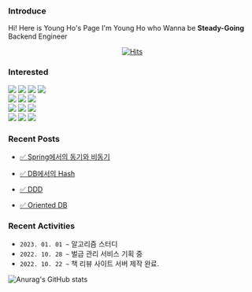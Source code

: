 ### Introduce
Hi! Here is Young Ho's Page
I'm Young Ho who Wanna be **Steady-Going** Backend Engineer


<div align=center>

[![Hits](https://hits.seeyoufarm.com/api/count/incr/badge.svg?url=https%3A%2F%2Fgithub.com%2FCha-Young-Ho&count_bg=%234C4FF9&title_bg=%2314E3ED&icon=&icon_color=%23C94949&title=VISIT&edge_flat=false)](https://hits.seeyoufarm.com)
  </div>
 
### Interested

<div align="left">
	
  <img src="https://img.shields.io/badge/Java-007396?style=flat&logo=Java&logoColor=white" />
  <img src="https://img.shields.io/badge/ReactiveX-B7178C?style=flat&logo=ReactiveX&logoColor=white" />
  <img src="https://img.shields.io/badge/Spring-6DB33F?style=flat&logo=Spring&logoColor=white" />
  <img src="https://img.shields.io/badge/WebFlux-6DB33F?style=flat&logo=Spring&logoColor=white" />
  <br>
  <img src="https://img.shields.io/badge/MySQL-4479A1?style=flat&logo=MySQL&logoColor=white" />
  <img src="https://img.shields.io/badge/Redis-DC382D?style=flat&logo=Redis&logoColor=white" />
  <img src="https://img.shields.io/badge/Linux-FCC624?style=flat&logo=Linux&logoColor=white" />
  <br>
  <img src="https://img.shields.io/badge/Docker-2496ED?style=flat&logo=Docker&logoColor=white" />
  <img src="https://img.shields.io/badge/Git-F05032?style=flat&logo=Git&logoColor=white" />
  <img src="https://img.shields.io/badge/GitHubActions-2088FF?style=flat&logo=GitHubActions&logoColor=white" />
  <br>
  <img src="https://img.shields.io/badge/AmazonAWS-FF9900?style=flat&logo=AmazonAWS&logoColor=white" />
  <img src="https://img.shields.io/badge/ApacheKafka-231F20?style=flat&logo=ApacheKafka&logoColor=white" />
  <img src="https://img.shields.io/badge/ApacheCassandra-1287B1?style=flat&logo=ApacheCassandra&logoColor=white" />
  
</div>

### Recent Posts

* [✅ Spring에서의 동기와 비동기](https://velog.io/@jkijki12/%EB%A9%B4%EC%A0%91%EC%97%90%EC%84%9C-%EB%8F%99%EA%B8%B0-%EB%B9%84%EB%8F%99%EA%B8%B0-%EB%AC%BB%EB%8A%94-%EC%9D%B4%EC%9C%A0)

* [✅ DB에서의 Hash](https://velog.io/@jkijki12/%EB%A9%B4%EC%A0%91%EC%97%90%EC%84%9C-Hash-%EB%A5%BC-%EB%AC%BB%EB%8A%94-%EC%9D%B4%EC%9C%A0)

* [✅ DDD](https://velog.io/@jkijki12/%EB%A9%B4%EC%A0%91%EC%97%90%EC%84%9C-DDD%EB%A5%BC-%EB%AC%BB%EB%8A%94-%EC%9D%B4%EC%9C%A0)

* [✅ Oriented DB](https://velog.io/@jkijki12/Row-Oriented-DB-vs-Column-Oriented-DB)

### Recent Activities

* `2023. 01. 01 ~` 알고리즘 스터디
* `2022. 10. 28 ~` 벌금 관리 서비스 기획 중
* `2022. 10. 22 ~` 책 리뷰 사이트 서버 제작 완료.

![Anurag's GitHub stats](https://github-readme-stats.vercel.app/api?username=anuraghazra&theme=dark&show_icons=true)





 
<!--
**Cha-Young-Ho/Cha-Young-Ho** is a ✨ _special_ ✨ repository because its `README.md` (this file) appears on your GitHub profile.

Here are some ideas to get you started:

- 🔭 I’m currently working on ...
- 🌱 I’m currently learning ...
- 👯 I’m looking to collaborate on ...
- 🤔 I’m looking for help with ...
- 💬 Ask me about ...
- 📫 How to reach me: ...
- 😄 Pronouns: ...
- ⚡ Fun fact: ...
-->

